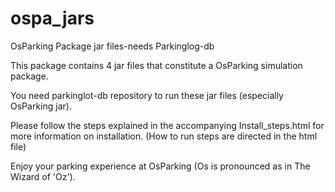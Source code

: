 # ospa_jars
OsParking Package jar files-needs Parkinglog-db 

This package contains 4 jar files that constitute a OsParking simulation package.

You need parkinglot-db repository to run these jar files (especially OsParking jar).

Please follow the steps explained in the accompanying Install_steps.html for more information on installation.
(How to run steps are directed in the html file)

Enjoy your parking experience at OsParking (Os is pronounced as in The Wizard of 'Oz').
